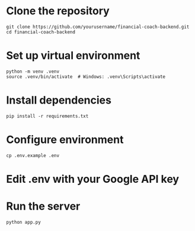 # Clone the repository
```
git clone https://github.com/yourusername/financial-coach-backend.git
cd financial-coach-backend
```

# Set up virtual environment
```
python -m venv .venv
source .venv/bin/activate  # Windows: .venv\Scripts\activate
```

# Install dependencies
```
pip install -r requirements.txt
```
# Configure environment
```
cp .env.example .env
```
# Edit .env with your Google API key

# Run the server
```
python app.py
```
